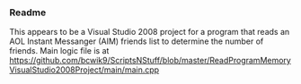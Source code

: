 ### Readme
This appears to be a Visual Studio 2008 project for a program that reads an AOL Instant Messanger (AIM) friends list to determine the number of friends.
Main logic file is at https://github.com/bcwik9/ScriptsNStuff/blob/master/ReadProgramMemoryVisualStudio2008Project/main/main.cpp
